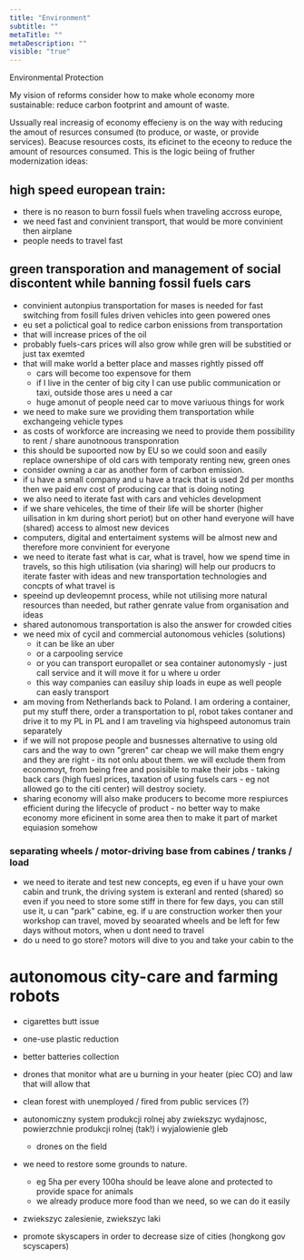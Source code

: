 ```yaml
---
title: "Environment"
subtitle: ""
metaTitle: ""
metaDescription: ""
visible: "true"
---
```


Environmental Protection

My vision of reforms consider how to make whole economy more sustainable: reduce carbon footprint and amount of waste.

Ussually real increasig of economy effecieny is on the way with reducing  the amout of resurces consumed (to produce, or waste, or provide services). Beacuse resources costs, its eficinet to the eceony to reduce the amount of resources consumed. This is the logic beiing of fruther modernization ideas:

## high speed european train:
 * there is no reason to burn fossil fuels when traveling accross europe,
 * we need fast and convinient transport, that would be more convinient then airplane
 * people needs to travel fast

## green transporation and management of social discontent while banning fossil fuels cars
* convinient autonpius transportation for mases is needed for fast switching from fosill fules driven vehicles into geen powered ones
 * eu set a polictical goal to redice carbon enissions from transportation
 * that will increase prices of the oil
 * probably fuels-cars prices will also grow while gren will be substitied or just tax exemted
 * that will make world a better place and masses rightly pissed off
   * cars will become too expensove for them
   * if I live in the center of big city I can use public communication or taxi, outside those ares u need a car
   * huge amonut of people need car to move variuous things for work
 * we need to make sure we providing them transportation while exchangeing vehicle types
 * as costs of workforce are increasing we need to provide them possibility to rent / share aunotnoous transponration
 * this should be supoorted now by EU so we could soon and easily replace ownershipe of old cars with temporaty renting new, green ones
 * consider owning a car as another form of carbon emission.
 * if u have a small company and u have a track that is used 2d per months  then we paid env cost of producing car that is doing noting
 * we also need to iterate fast with cars and vehicles development
 * if we share vehiceles, the time of their life will be shorter (higher uilisation in km during short periot) but on other hand everyone will have (shared) access to almost new devices
 * computers, digital and entertaiment systems will be almost new and therefore more convinient for everyone
 * we need to iterate fast what is car, what is travel, how we spend time in travels, so this high utilisation (via sharing) will help our producrs to iterate faster with ideas and new transportation technologies and concpts of what travel is
 * speeind up devleopemnt process, while not utilising more natural resources than needed, but rather genrate value from organisation and ideas
 * shared autonomous transportation is also the answer for crowded cities
 * we need mix of cycil and commercial autonomous vehicles (solutions)
   * it can be like an uber
   * or a carpooling service
   * or you can transport europallet or sea container autonomysly - just call service and it will move it for u where u order
   * this way companies can easiluy ship loads in eupe as well people can easly transport
* am moving from Netherlands back to Poland. I am ordering a container, put my stuff there, order a transportation to pl, robot takes contaner and drive it to my PL in PL and I am traveling via highspeed autonomus train separately
* if we will not propose people and busnesses alternative to using old cars and the way to own "greren" car cheap we will make them engry and they are right - its not onlu about them. we will exclude them from economoyt, from being free and posisible to make their jobs - taking back cars (high fuesl prices, taxation of using fusels cars - eg not allowed go to the citi center) will destroy society.
* sharing economy will also make producers to become more respiurces efficient during the lifecycle of product - no better way to make economy more eficinent in some area then to make it part of market equiasion somehow

### separating wheels / motor-driving base from cabines / tranks / load
 * we need to iterate and test new concepts, eg even if u have your own cabin and trunk, the driving system is exteranl and rented (shared) so even if you need to store some stiff in there for few days, you can still use it, u can "park" cabine, eg. if u are construction worker then your workshop can travel, moved by seoarated wheels and be left for few days without motors, when u dont need to travel
 * do u need to go store? motors will dive to you and take your cabin to the


# autonomous city-care and farming robots
* cigarettes butt issue
* one-use plastic reduction
* better batteries collection
* drones that monitor what are u burning in your heater (piec CO) and law that will allow that

* clean forest with unemployed / fired from public services (?)

* autonomiczny system produkcji rolnej aby zwiekszyc wydajnosc, powierzchnie produkcji rolnej (tak!) i wyjalowienie gleb
  * drones on the field
* we need to restore some grounds to nature.
  * eg 5ha per every 100ha should be leave alone and protected to provide space for animals
  * we already produce more food than we need, so we can do it easily

* zwiekszyc zalesienie, zwiekszyc laki

* promote skyscapers in order to decrease size of cities (hongkong gov scyscapers)
